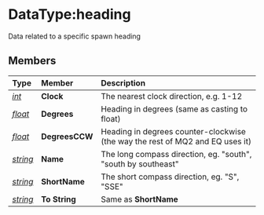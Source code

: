 # DataType:heading

Data related to a specific spawn heading

## Members

| **Type** | **Member** | **Description** |
| :--- | :--- | :--- |
| [_int_](datatype-int.md) | **Clock** | The nearest clock direction, e.g. 1-12 |
| [_float_](datatype-float.md) | **Degrees** | Heading in degrees (same as casting to float) |
| [_float_](datatype-float.md) | **DegreesCCW** | Heading in degrees counter-clockwise (the way the rest of MQ2 and EQ uses it) |
| [_string_](datatype-string.md) | **Name** | The long compass direction, eg. "south", "south by southeast" |
| [_string_](datatype-string.md) | **ShortName** | The short compass direction, eg. "S", "SSE" |
| [_string_](datatype-string.md) | **To String** | Same as **ShortName** |

